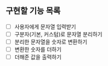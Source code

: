 ## 구현할 기능 목록
- [ ] 사용자에게 문자열 입력받기
- [ ] 구분자(기본, 커스텀)로 문자열 분리하기
- [ ] 분리한 문자열을 숫자로 변환하기
- [ ] 변환한 숫자를 더하기
- [ ] 더해준 값을 출력하기
